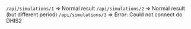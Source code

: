 
`/api/simulations/1` => Normal result
`/api/simulations/2` => Normal result (but different period)
`/api/simulations/3` => Error: Could not connect do DHIS2
